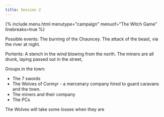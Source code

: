 ```yaml
---
title: Session 2
---
```


{% include menu.html menutype="campaign" menuof="The Witch Game" linebreaks=true %}


Possible events:
The burning of the Chauncey.
The attack of the beast, via the river at night. 

Portents:
A stench in the wind blowing from the north.
The miners are all drunk, laying passed out in the street,

Groups in the town:
- The 7 swords
- The Wolves of Cormyr - a mercenary company hired to guard caravans and the town.
- The miners and their company
- The PCs

The Wolves will take some losses when they are 

